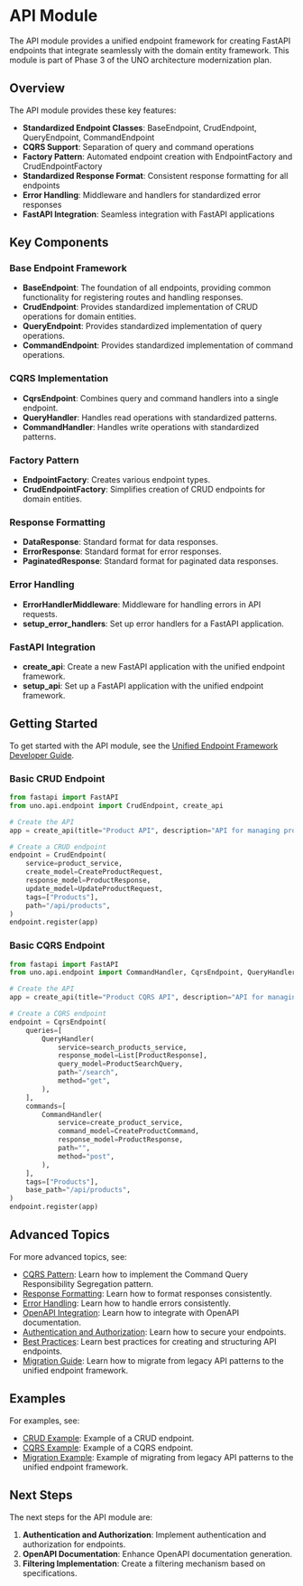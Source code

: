 # API Module

The API module provides a unified endpoint framework for creating FastAPI endpoints that integrate seamlessly with the domain entity framework. This module is part of Phase 3 of the UNO architecture modernization plan.

## Overview

The API module provides these key features:

- **Standardized Endpoint Classes**: BaseEndpoint, CrudEndpoint, QueryEndpoint, CommandEndpoint
- **CQRS Support**: Separation of query and command operations
- **Factory Pattern**: Automated endpoint creation with EndpointFactory and CrudEndpointFactory
- **Standardized Response Format**: Consistent response formatting for all endpoints
- **Error Handling**: Middleware and handlers for standardized error responses
- **FastAPI Integration**: Seamless integration with FastAPI applications

## Key Components

### Base Endpoint Framework

- **BaseEndpoint**: The foundation of all endpoints, providing common functionality for registering routes and handling responses.
- **CrudEndpoint**: Provides standardized implementation of CRUD operations for domain entities.
- **QueryEndpoint**: Provides standardized implementation of query operations.
- **CommandEndpoint**: Provides standardized implementation of command operations.

### CQRS Implementation

- **CqrsEndpoint**: Combines query and command handlers into a single endpoint.
- **QueryHandler**: Handles read operations with standardized patterns.
- **CommandHandler**: Handles write operations with standardized patterns.

### Factory Pattern

- **EndpointFactory**: Creates various endpoint types.
- **CrudEndpointFactory**: Simplifies creation of CRUD endpoints for domain entities.

### Response Formatting

- **DataResponse**: Standard format for data responses.
- **ErrorResponse**: Standard format for error responses.
- **PaginatedResponse**: Standard format for paginated data responses.

### Error Handling

- **ErrorHandlerMiddleware**: Middleware for handling errors in API requests.
- **setup_error_handlers**: Set up error handlers for a FastAPI application.

### FastAPI Integration

- **create_api**: Create a new FastAPI application with the unified endpoint framework.
- **setup_api**: Set up a FastAPI application with the unified endpoint framework.

## Getting Started

To get started with the API module, see the [Unified Endpoint Framework Developer Guide](unified_endpoint_framework.md).

### Basic CRUD Endpoint

```python
from fastapi import FastAPI
from uno.api.endpoint import CrudEndpoint, create_api

# Create the API
app = create_api(title="Product API", description="API for managing products")

# Create a CRUD endpoint
endpoint = CrudEndpoint(
    service=product_service,
    create_model=CreateProductRequest,
    response_model=ProductResponse,
    update_model=UpdateProductRequest,
    tags=["Products"],
    path="/api/products",
)
endpoint.register(app)
```

### Basic CQRS Endpoint

```python
from fastapi import FastAPI
from uno.api.endpoint import CommandHandler, CqrsEndpoint, QueryHandler, create_api

# Create the API
app = create_api(title="Product CQRS API", description="API for managing products using CQRS")

# Create a CQRS endpoint
endpoint = CqrsEndpoint(
    queries=[
        QueryHandler(
            service=search_products_service,
            response_model=List[ProductResponse],
            query_model=ProductSearchQuery,
            path="/search",
            method="get",
        ),
    ],
    commands=[
        CommandHandler(
            service=create_product_service,
            command_model=CreateProductCommand,
            response_model=ProductResponse,
            path="",
            method="post",
        ),
    ],
    tags=["Products"],
    base_path="/api/products",
)
endpoint.register(app)
```

## Advanced Topics

For more advanced topics, see:

- [CQRS Pattern](endpoint/cqrs_pattern.md): Learn how to implement the Command Query Responsibility Segregation pattern.
- [Response Formatting](endpoint/response_formatting.md): Learn how to format responses consistently.
- [Error Handling](endpoint/error_handling.md): Learn how to handle errors consistently.
- [OpenAPI Integration](endpoint/openapi_integration.md): Learn how to integrate with OpenAPI documentation.
- [Authentication and Authorization](endpoint/authentication_plan.md): Learn how to secure your endpoints.
- [Best Practices](endpoint/best_practices.md): Learn best practices for creating and structuring API endpoints.
- [Migration Guide](endpoint/migration_guide.md): Learn how to migrate from legacy API patterns to the unified endpoint framework.

## Examples

For examples, see:

- [CRUD Example](examples/crud_example.py): Example of a CRUD endpoint.
- [CQRS Example](examples/cqrs_example.py): Example of a CQRS endpoint.
- [Migration Example](examples/migration_example.py): Example of migrating from legacy API patterns to the unified endpoint framework.

## Next Steps

The next steps for the API module are:

1. **Authentication and Authorization**: Implement authentication and authorization for endpoints.
2. **OpenAPI Documentation**: Enhance OpenAPI documentation generation.
3. **Filtering Implementation**: Create a filtering mechanism based on specifications.